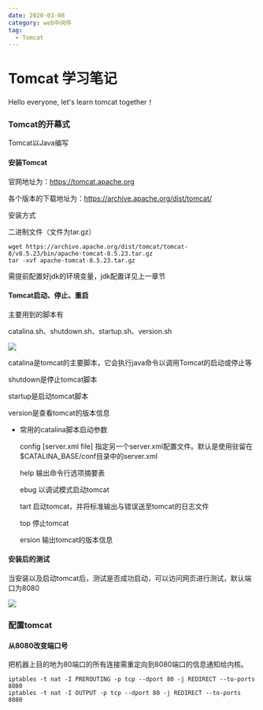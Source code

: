 ```yaml
---
date: 2020-03-08
category: web中间件
tag:
  - Tomcat
---
```



# Tomcat 学习笔记



Hello everyone, let's learn tomcat together！

### Tomcat的开幕式

Tomcat以Java编写

#### 安装Tomcat

官网地址为：https://tomcat.apache.org

各个版本的下载地址为：https://archive.apache.org/dist/tomcat/

安装方式

二进制文件（文件为tar.gz）

```
wget https://archive.apache.org/dist/tomcat/tomcat-8/v8.5.23/bin/apache-tomcat-8.5.23.tar.gz
tar -xvf apache-tomcat-8.5.23.tar.gz
```

需提前配置好jdk的环境变量，jdk配置详见上一章节

#### Tomcat启动、停止、重启

主要用到的脚本有

catalina.sh、shutdown.sh、startup.sh、version.sh

![](https://clay-blog.oss-cn-shanghai.aliyuncs.com/img/tomcat1.png)

catalina是tomcat的主要脚本，它会执行java命令以调用Tomcat的启动或停止等

shutdown是停止tomcat脚本

startup是启动tomcat脚本

version是查看tomcat的版本信息

- 常用的catalina脚本启动参数

	config [server.xml file]	  指定另一个server.xml配置文件。默认是使用驻留在$CATALINA_BASE/conf目录中的server.xml

	help					输出命令行选项摘要表

	ebug					以调试模式启动tomcat

	tart					启动tomcat，并将标准输出与错误送至tomcat的日志文件

	top					停止tomcat

	ersion 					输出tomcat的版本信息

#### 安装后的测试

当安装以及启动tomcat后，测试是否成功启动，可以访问网页进行测试，默认端口为8080

![](https://gitee.com/clay-wangzhi/blogImg/raw/master/blogImg/tomcat2.png)



### 配置tomcat

#### 从8080改变端口号

把机器上目的地为80端口的所有连接需重定向到8080端口的信息通知给内核。

```
iptables -t nat -I PREROUTING -p tcp --dport 80 -j REDIRECT --to-ports 8080
iptables -t nat -I OUTPUT -p tcp --dport 80 -j REDIRECT --to-ports 8080
```

